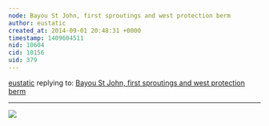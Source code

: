 ```yaml
---
node: Bayou St John, first sproutings and west protection berm
author: eustatic
created_at: 2014-09-01 20:48:31 +0000
timestamp: 1409604511
nid: 10604
cid: 10156
uid: 379
---
```




[eustatic](../profile/eustatic) replying to: [Bayou St John, first sproutings and west protection berm](../notes/eustatic/06-23-2014/bayou-st-john-first-sproutings-and-west-protection-berm)

----
<img src="https://farm6.staticflickr.com/5566/14923554690_10d493e70f_c.jpg">